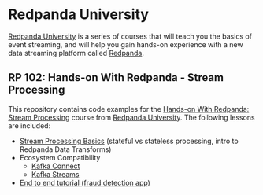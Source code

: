 # Redpanda University
[Redpanda University][rpu] is a series of courses that will teach you the basics of event streaming, and will help you gain hands-on experience with a new data streaming platform called [Redpanda][rp].

## RP 102: Hands-on With Redpanda - Stream Processing
This repository contains code examples for the [Hands-on With Redpanda: Stream Processing][course-link] course from [Redpanda University][rpu]. The following lessons are included:


- [Stream Processing Basics][basics] (stateful vs stateless processing, intro to Redpanda Data Transforms)
- Ecosystem Compatibility
  - [Kafka Connect][kc]
  - [Kafka Streams][ks]
- [End to end tutorial (fraud detection app)][e2e]

[basics]: /01-stream-processing-basics
[kc]: /02-kafka-connect
[ks]: /02-kafka-streams
[e2e]: /03-fraud-detection

[course-link]: https://university.redpanda.com/courses/hands-on-redpanda-stream-processing
[rp]: https://redpanda.com/
[rpu]: https://university.redpanda.com/
